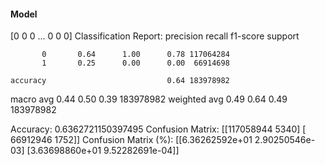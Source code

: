 #### Model
[0 0 0 ... 0 0 0]
Classification Report:
              precision    recall  f1-score   support

           0       0.64      1.00      0.78 117064284
           1       0.25      0.00      0.00  66914698

    accuracy                           0.64 183978982
   macro avg       0.44      0.50      0.39 183978982
weighted avg       0.49      0.64      0.49 183978982

Accuracy: 0.6362721150397495
Confusion Matrix:
[[117058944      5340]
 [ 66912946      1752]]
Confusion Matrix (%):
[[6.36262592e+01 2.90250546e-03]
 [3.63698860e+01 9.52282691e-04]]
